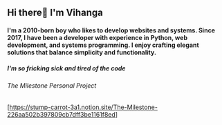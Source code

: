 ## Hi there👋 I'm Vihanga

#### I'm a 2010-born boy who likes to develop websites and systems. Since 2017, I have been a developer with experience in Python, web development, and systems programming. I enjoy crafting elegant solutions that balance simplicity and functionality.

##### I'm so fricking sick and tired of the code
###### The Milestone Personal Project
[https://stump-carrot-3a1.notion.site/The-Milestone-226aa502b397809cb7dff3be1161f8ed]

<!--
**VihangaClement/vihangaclement** is a ✨ _special_ ✨ repository because its `README.md` (this file) appears on your GitHub profile.

Here are some ideas to get you started:

- 🔭 I’m currently working on ...
- 🌱 I’m currently learning ...
- 👯 I’m looking to collaborate on ...
- 🤔 I’m looking for help with ...
- 💬 Ask me about ...
- 📫 How to reach me: ...
- 😄 Pronouns: ...
- ⚡ Fun fact: ...
-->

<!--I'm so fucking sick and tired of the Visual Studio.-->
